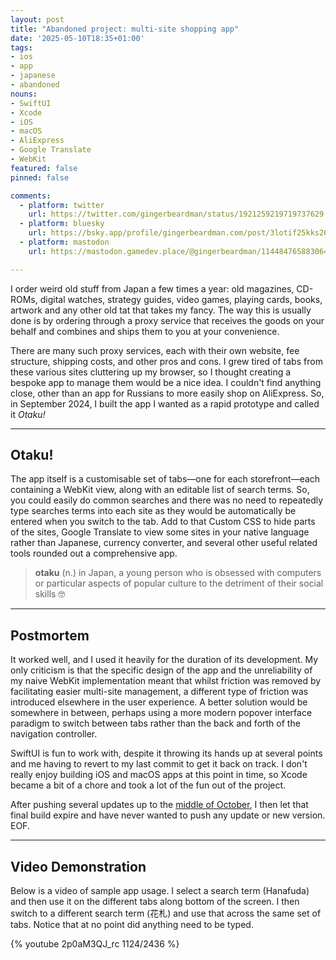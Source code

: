 ```yaml
---
layout: post
title: "Abandoned project: multi-site shopping app"
date: '2025-05-10T18:35+01:00'
tags:
- ios
- app
- japanese
- abandoned
nouns:
- SwiftUI
- Xcode
- iOS
- macOS
- AliExpress
- Google Translate
- WebKit
featured: false
pinned: false

comments:
  - platform: twitter
    url: https://twitter.com/gingerbeardman/status/1921259219719737629
  - platform: bluesky
    url: https://bsky.app/profile/gingerbeardman.com/post/3lotif25kks26
  - platform: mastodon
    url: https://mastodon.gamedev.place/@gingerbeardman/114484765883064517

---
```


I order weird old stuff from Japan a few times a year: old magazines, CD-ROMs, digital watches, strategy guides, video games, playing cards, books, artwork and any other old tat that takes my fancy. The way this is usually done is by ordering through a proxy service that receives the goods on your behalf and combines and ships them to you at your convenience.

There are many such proxy services, each with their own website, fee structure, shipping costs, and other pros and cons. I grew tired of tabs from these various sites cluttering up my browser, so I thought creating a bespoke app to manage them would be a nice idea. I couldn't find anything close, other than an app for Russians to more easily shop on AliExpress. So, in September 2024, I built the app I wanted as a rapid prototype and called it *Otaku!*

----

## Otaku!

The app itself is a customisable set of tabs—one for each storefront—each containing a WebKit view, along with an editable list of search terms. So, you could easily do common searches and there was no need to repeatedly type searches terms into each site as they would be automatically be entered when you switch to the tab. Add to that Custom CSS to hide parts of the sites, Google Translate to view some sites in your native language rather than Japanese, currency converter, and several other useful related tools rounded out a comprehensive app.

> **otaku** (n.) in Japan, a young person who is obsessed with computers or particular aspects of popular culture to the detriment of their social skills 🤓

----

## Postmortem

It worked well, and I used it heavily for the duration of its development. My only criticism is that the specific design of the app and the unreliability of my naive WebKit implementation meant that whilst friction was removed by facilitating easier multi-site management, a different type of friction was introduced elsewhere in the user experience. A better solution would be somewhere in between, perhaps using a more modern popover interface paradigm to switch between tabs rather than the back and forth of the navigation controller.

SwiftUI is fun to work with, despite it throwing its hands up at several points and me having to revert to my last commit to get it back on track. I don't really enjoy building iOS and macOS apps at this point in time, so Xcode became a bit of a chore and took a lot of the fun out of the project.

After pushing several updates up to the [middle of October](/2025/04/15/when-playdate-stopped-being-fun/), I then let that final build expire and have never wanted to push any update or new version. EOF.

----

## Video Demonstration

Below is a video of sample app usage. I select a search term (Hanafuda) and then use it on the different tabs along bottom of the screen. I then switch to a different search term (花札) and use that across the same set of tabs. Notice that at no point did anything need to be typed.

{% youtube 2p0aM3QJ_rc 1124/2436 %}